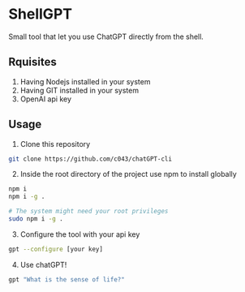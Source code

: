 # ShellGPT

Small tool that let you use ChatGPT directly from the shell.

## Rquisites
1. Having Nodejs installed in your system
2. Having GIT installed in your system
3. OpenAI api key

## Usage
1. Clone this repository
```bash
git clone https://github.com/c043/chatGPT-cli
```
2. Inside the root directory of the project use npm to install globally
```bash
npm i
npm i -g .

# The system might need your root privileges
sudo npm i -g .
```
3. Configure the tool with your api key
```bash
gpt --configure [your key]
```
4. Use chatGPT!
```bash
gpt "What is the sense of life?"
```
